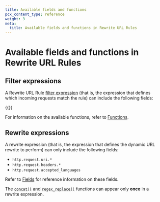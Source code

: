 ```yaml
---
title: Available fields and functions
pcx_content_type: reference
weight: 3
meta:
  title: Available fields and functions in Rewrite URL Rules
---
```


# Available fields and functions in Rewrite URL Rules

## Filter expressions

A Rewrite URL Rule [filter expression](/ruleset-engine/rules-language/expressions/) (that is, the expression that defines which incoming requests match the rule) can include the following fields:

{{<render file="transform/_transform-phase-fields.md">}}

For information on the available functions, refer to [Functions](/ruleset-engine/rules-language/functions/).

## Rewrite expressions

A rewrite expression (that is, the expression that defines the dynamic URL rewrite to perform) can only include the following fields:

- `http.request.uri.*`
- `http.request.headers.*`
- `http.request.accepted_languages`

Refer to [Fields](/ruleset-engine/rules-language/fields/) for reference information on these fields.

The [`concat()`](/ruleset-engine/rules-language/functions/#function-concat) and [`regex_replace()`](/ruleset-engine/rules-language/functions/#function-regex_replace) functions can appear only **once** in a rewrite expression.
